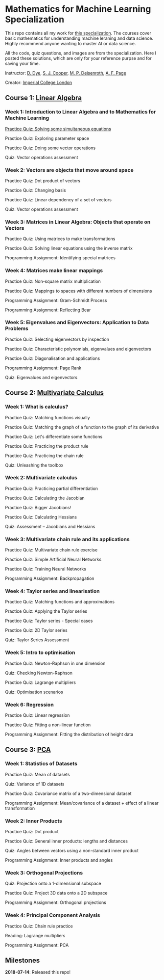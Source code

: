 # Mathematics for Machine Learning Specialization
This repo contains all my work for [this specialization](https://www.coursera.org/specializations/mathematics-machine-learning). The courses cover basic mathematics for understanding machine leraning and data science. Highly recommend anyone wanting to master AI or data science.

All the code, quiz questions, and images are from the specialization. Here I posted these solutions, which are only for your reference purpse and for saving your time. 

Instructor: [D. Dye](https://www.imperial.ac.uk/people/david.dye), [S. J. Cooper](https://www.imperial.ac.uk/people/samuel.cooper), [M. P. Deisenroth](http://wp.doc.ic.ac.uk/sml/author/mpd37/), [A. F. Page](https://fourier.space/)

Creator: [Imperial College London](https://www.imperial.ac.uk/)

## Course 1: [Linear Algebra](https://www.coursera.org/learn/linear-algebra-machine-learning)
### Week 1: Introduction to Linear Algebra and to Mathematics for Machine Learning
[Practice Quiz: Solving some simultaneous equations](https://github.com/wynne-d/math-for-machine-learning-coursera/tree/master/Linear%20Algebra/Week%201/Quiz%20-%20Solving%20some%20simultaneous%20equations)

Practice Quiz: Exploring parameter space

Practice Quiz: Doing some vector operations

Quiz: Vector operations assessment
### Week 2: Vectors are objects that move around space
Practice Quiz: Dot product of vectors

Practice Quiz: Changing basis

Practice Quiz: Linear dependency of a set of vectors

Quiz: Vector operations assessment
### Week 3: Matrices in Linear Algebra: Objects that operate on Vectors
Practice Quiz: Using matrices to make transformations

Practice Quiz: Solving linear equations using the inverse matrix

Programming Assignment: Identifying special matrices
### Week 4: Matrices make linear mappings
Practice Quiz: Non-square matrix multiplication

Practice Quiz: Mappings to spaces with different numbers of dimensions

Programming Assignment: Gram-Schmidt Process

Programming Assignment: Reflecting Bear
### Week 5: Eigenvalues and Eigenvectors: Application to Data Problems
Practice Quiz: Selecting eigenvectors by inspection

Practice Quiz: Characteristic polynomials, eigenvalues and eigenvectors

Practice Quiz: Diagonalisation and applications

Programming Assignment: Page Rank

Quiz: Eigenvalues and eigenvectors
## Course 2: [Multivariate Calculus](https://www.coursera.org/learn/multivariate-calculus-machine-learning)
### Week 1: What is calculus?
Practice Quiz: Matching functions visually

Practice Quiz: Matching the graph of a function to the graph of its derivative

Practice Quiz: Let's differentiate some functions

Practice Quiz: Practicing the product rule

Practice Quiz: Practicing the chain rule

Quiz: Unleashing the toolbox
### Week 2: Multivariate calculus
Practice Quiz: Practicing partial differentiation

Practice Quiz: Calculating the Jacobian

Practice Quiz: Bigger Jacobians!

Practice Quiz: Calculating Hessians

Quiz: Assessment – Jacobians and Hessians
### Week 3: Multivariate chain rule and its applications
Practice Quiz: Multivariate chain rule exercise

Practice Quiz: Simple Artificial Neural Networks

Practice Quiz: Training Neural Networks

Programming Assignment: Backpropagation
### Week 4: Taylor series and linearisation
Practice Quiz: Matching functions and approximations

Practice Quiz: Applying the Taylor series

Practice Quiz: Taylor series - Special cases

Practice Quiz: 2D Taylor series

Quiz: Taylor Series Assessment
### Week 5: Intro to optimisation
Practice Quiz: Newton-Raphson in one dimension

Quiz: Checking Newton-Raphson

Practice Quiz: Lagrange multipliers

Quiz: Optimisation scenarios
### Week 6: Regression
Practice Quiz: Linear regression

Practice Quiz: Fitting a non-linear function

Programming Assignment: Fitting the distribution of height data
## Course 3: [PCA](https://www.coursera.org/learn/pca-machine-learning)
### Week 1: Statistics of Datasets
Practice Quiz: Mean of datasets

Quiz: Variance of 1D datasets

Practice Quiz: Covariance matrix of a two-dimensional dataset

Programming Assignment: Mean/covariance of a dataset + effect of a linear transformation
### Week 2: Inner Products
Practice Quiz: Dot product

Practice Quiz: General inner products: lengths and distances

Quiz: Angles between vectors using a non-standard inner product

Programming Assignment: Inner products and angles
### Week 3: Orthogonal Projections
Quiz: Projection onto a 1-dimensional subspace

Practice Quiz: Project 3D data onto a 2D subspace

Programming Assignment: Orthogonal projections
### Week 4: Principal Component Analysis
Practice Quiz: Chain rule practice

Reading: Lagrange multipliers

Programming Assignment: PCA
## Milestones
**2018-07-14**: Released this repo!
